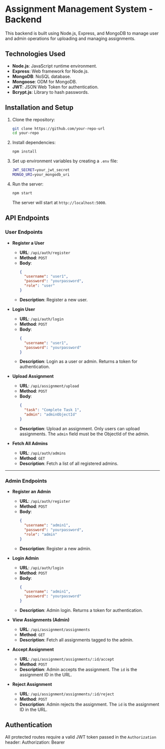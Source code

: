 # Assignment Management System - Backend

This backend is built using Node.js, Express, and MongoDB to manage user and admin operations for uploading and managing assignments.

## Technologies Used

- **Node.js**: JavaScript runtime environment.
- **Express**: Web framework for Node.js.
- **MongoDB**: NoSQL database.
- **Mongoose**: ODM for MongoDB.
- **JWT**: JSON Web Token for authentication.
- **Bcrypt.js**: Library to hash passwords.

## Installation and Setup

1. Clone the repository:

   ```bash
   git clone https://github.com/your-repo-url
   cd your-repo
   ```

2. Install dependencies:

   ```bash
   npm install
   ```

3. Set up environment variables by creating a `.env` file:

   ```bash
   JWT_SECRET=your_jwt_secret
   MONGO_URI=your_mongodb_uri
   ```

4. Run the server:

   ```bash
   npm start
   ```

   The server will start at `http://localhost:5000`.

## API Endpoints

### User Endpoints

- **Register a User**

  - **URL**: `/api/auth/register`
  - **Method**: `POST`
  - **Body**:
    ```json
    {
      "username": "user1",
      "password": "yourpassword",
      "role": "user"
    }
    ```
  - **Description**: Register a new user.

- **Login User**

  - **URL**: `/api/auth/login`
  - **Method**: `POST`
  - **Body**:
    ```json
    {
      "username": "user1",
      "password": "yourpassword"
    }
    ```
  - **Description**: Login as a user or admin. Returns a token for authentication.

- **Upload Assignment**

  - **URL**: `/api/assignment/upload`
  - **Method**: `POST`
  - **Body**:
    ```json
    {
      "task": "Complete Task 1",
      "admin": "adminObjectId"
    }
    ```
  - **Description**: Upload an assignment. Only users can upload assignments. The `admin` field must be the ObjectId of the admin.

- **Fetch All Admins**
  - **URL**: `/api/auth/admins`
  - **Method**: `GET`
  - **Description**: Fetch a list of all registered admins.

---

### Admin Endpoints

- **Register an Admin**

  - **URL**: `/api/auth/register`
  - **Method**: `POST`
  - **Body**:
    ```json
    {
      "username": "admin1",
      "password": "yourpassword",
      "role": "admin"
    }
    ```
  - **Description**: Register a new admin.

- **Login Admin**

  - **URL**: `/api/auth/login`
  - **Method**: `POST`
  - **Body**:
    ```json
    {
      "username": "admin1",
      "password": "yourpassword"
    }
    ```
  - **Description**: Admin login. Returns a token for authentication.

- **View Assignments (Admin)**

  - **URL**: `/api/assignment/assignments`
  - **Method**: `GET`
  - **Description**: Fetch all assignments tagged to the admin.

- **Accept Assignment**

  - **URL**: `/api/assignment/assignments/:id/accept`
  - **Method**: `POST`
  - **Description**: Admin accepts the assignment. The `id` is the assignment ID in the URL.

- **Reject Assignment**
  - **URL**: `/api/assignment/assignments/:id/reject`
  - **Method**: `POST`
  - **Description**: Admin rejects the assignment. The `id` is the assignment ID in the URL.

## Authentication

All protected routes require a valid JWT token passed in the `Authorization` header: Authorization: Bearer <token>
